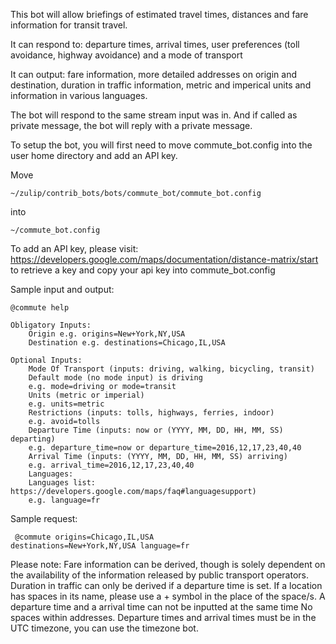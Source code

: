 This bot will allow briefings of estimated travel times, distances and
fare information for transit travel.

It can respond to: departure times, arrival times, user preferences
(toll avoidance, highway avoidance) and a mode of transport

It can output: fare information, more detailed addresses on origin and
destination, duration in traffic information, metric and imperical
units and information in various languages.

The bot will respond to the same stream input was in. And if called as
private message, the bot will reply with a private message.

To setup the bot, you will first need to move commute_bot.config into
the user home directory and add an API key.

Move

```
~/zulip/contrib_bots/bots/commute_bot/commute_bot.config
```

into

```
~/commute_bot.config
```

To add an API key, please visit:
https://developers.google.com/maps/documentation/distance-matrix/start
to retrieve a key and copy your api key into commute_bot.config

Sample input and output:

<pre><code>@commute help</code></pre>

<pre><code>Obligatory Inputs:
    Origin e.g. origins=New+York,NY,USA
    Destination e.g. destinations=Chicago,IL,USA

Optional Inputs:
    Mode Of Transport (inputs: driving, walking, bicycling, transit)
    Default mode (no mode input) is driving
    e.g. mode=driving or mode=transit
    Units (metric or imperial)
    e.g. units=metric
    Restrictions (inputs: tolls, highways, ferries, indoor)
    e.g. avoid=tolls
    Departure Time (inputs: now or (YYYY, MM, DD, HH, MM, SS) departing)
    e.g. departure_time=now or departure_time=2016,12,17,23,40,40
    Arrival Time (inputs: (YYYY, MM, DD, HH, MM, SS) arriving)
    e.g. arrival_time=2016,12,17,23,40,40
    Languages:
    Languages list: https://developers.google.com/maps/faq#languagesupport)
    e.g. language=fr
</code></pre>

Sample request:
    <pre><code>
    @commute origins=Chicago,IL,USA destinations=New+York,NY,USA language=fr
    </code></pre>

Please note:
    Fare information can be derived, though is solely dependent on the
    availability of the information released by public transport operators.
    Duration in traffic can only be derived if a departure time is set.
    If a location has spaces in its name, please use a + symbol in the
    place of the space/s.
    A departure time and a arrival time can not be inputted at the same time
    No spaces within addresses.
    Departure times and arrival times must be in the UTC timezone,
    you can use the timezone bot.
